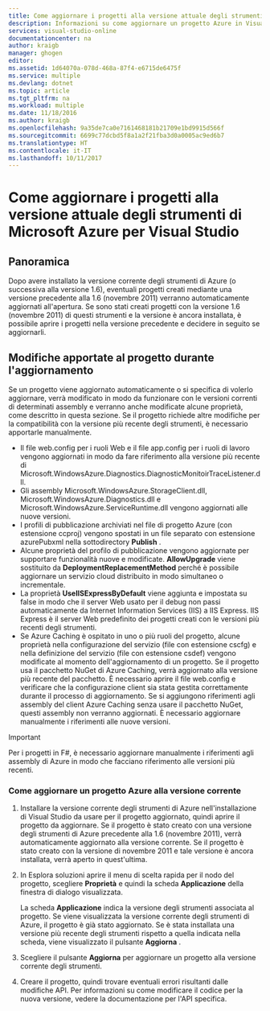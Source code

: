 ```yaml
---
title: Come aggiornare i progetti alla versione attuale degli strumenti di Azure | Documentazione Microsoft
description: Informazioni su come aggiornare un progetto Azure in Visual Studio alla versione attuale degli strumenti di Azure
services: visual-studio-online
documentationcenter: na
author: kraigb
manager: ghogen
editor: 
ms.assetid: 1d64070a-078d-468a-87f4-e6715de6475f
ms.service: multiple
ms.devlang: dotnet
ms.topic: article
ms.tgt_pltfrm: na
ms.workload: multiple
ms.date: 11/18/2016
ms.author: kraigb
ms.openlocfilehash: 9a35de7ca0e7161468181b21709e1bd9915d566f
ms.sourcegitcommit: 6699c77dcbd5f8a1a2f21fba3d0a0005ac9ed6b7
ms.translationtype: HT
ms.contentlocale: it-IT
ms.lasthandoff: 10/11/2017
---
```

# <a name="how-to-upgrade-projects-to-the-current-version-of-the-azure-tools-for-visual-studio"></a>Come aggiornare i progetti alla versione attuale degli strumenti di Microsoft Azure per Visual Studio
## <a name="overview"></a>Panoramica
Dopo avere installato la versione corrente degli strumenti di Azure (o successiva alla versione 1.6), eventuali progetti creati mediante una versione precedente alla 1.6 (novembre 2011) verranno automaticamente aggiornati all'apertura. Se sono stati creati progetti con la versione 1.6 (novembre 2011) di questi strumenti e la versione è ancora installata, è possibile aprire i progetti nella versione precedente e decidere in seguito se aggiornarli.

## <a name="how-your-project-changes-when-you-upgrade-it"></a>Modifiche apportate al progetto durante l'aggiornamento
Se un progetto viene aggiornato automaticamente o si specifica di volerlo aggiornare, verrà modificato in modo da funzionare con le versioni correnti di determinati assembly e verranno anche modificate alcune proprietà, come descritto in questa sezione. Se il progetto richiede altre modifiche per la compatibilità con la versione più recente degli strumenti, è necessario apportarle manualmente.

* Il file web.config per i ruoli Web e il file app.config per i ruoli di lavoro vengono aggiornati in modo da fare riferimento alla versione più recente di Microsoft.WindowsAzure.Diagnostics.DiagnosticMonitoirTraceListener.dll.
* Gli assembly Microsoft.WindowsAzure.StorageClient.dll, Microsoft.WindowsAzure.Diagnostics.dll e Microsoft.WindowsAzure.ServiceRuntime.dll vengono aggiornati alle nuove versioni.
* I profili di pubblicazione archiviati nel file di progetto Azure (con estensione ccproj) vengono spostati in un file separato con estensione azurePubxml nella sottodirectory **Publish** .
* Alcune proprietà del profilo di pubblicazione vengono aggiornate per supportare funzionalità nuove e modificate. **AllowUpgrade** viene sostituito da **DeploymentReplacementMethod** perché è possibile aggiornare un servizio cloud distribuito in modo simultaneo o incrementale.
* La proprietà **UseIISExpressByDefault** viene aggiunta e impostata su false in modo che il server Web usato per il debug non passi automaticamente da Internet Information Services (IIS) a IIS Express. IIS Express è il server Web predefinito dei progetti creati con le versioni più recenti degli strumenti.
* Se Azure Caching è ospitato in uno o più ruoli del progetto, alcune proprietà nella configurazione del servizio (file con estensione cscfg) e nella definizione del servizio (file con estensione csdef) vengono modificate al momento dell'aggiornamento di un progetto. Se il progetto usa il pacchetto NuGet di Azure Caching, verrà aggiornato alla versione più recente del pacchetto. È necessario aprire il file web.config e verificare che la configurazione client sia stata gestita correttamente durante il processo di aggiornamento. Se si aggiungono riferimenti agli assembly del client Azure Caching senza usare il pacchetto NuGet, questi assembly non verranno aggiornati. È necessario aggiornare manualmente i riferimenti alle nuove versioni.

> [!IMPORTANT]
> Per i progetti in F#, è necessario aggiornare manualmente i riferimenti agli assembly di Azure in modo che facciano riferimento alle versioni più recenti.
> 
> 

### <a name="how-to-upgrade-an-azure-project-to-the-current-release"></a>Come aggiornare un progetto Azure alla versione corrente
1. Installare la versione corrente degli strumenti di Azure nell'installazione di Visual Studio da usare per il progetto aggiornato, quindi aprire il progetto da aggiornare. Se il progetto è stato creato con una versione degli strumenti di Azure precedente alla 1.6 (novembre 2011), verrà automaticamente aggiornato alla versione corrente. Se il progetto è stato creato con la versione di novembre 2011 e tale versione è ancora installata, verrà aperto in quest'ultima.
2. In Esplora soluzioni aprire il menu di scelta rapida per il nodo del progetto, scegliere **Proprietà** e quindi la scheda **Applicazione** della finestra di dialogo visualizzata.
   
    La scheda **Applicazione** indica la versione degli strumenti associata al progetto. Se viene visualizzata la versione corrente degli strumenti di Azure, il progetto è già stato aggiornato. Se è stata installata una versione più recente degli strumenti rispetto a quella indicata nella scheda, viene visualizzato il pulsante **Aggiorna** .
3. Scegliere il pulsante **Aggiorna** per aggiornare un progetto alla versione corrente degli strumenti.
4. Creare il progetto, quindi trovare eventuali errori risultanti dalle modifiche API. Per informazioni su come modificare il codice per la nuova versione, vedere la documentazione per l'API specifica.

